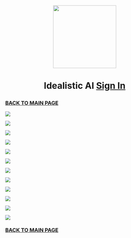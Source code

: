 <br>
<p align="center"><img src='https://vagdedes.com/.images/idealistic/logoCircular.png' width='200' height='200'></p> 

# <p align="center">Idealistic AI [Sign In](https://www.idealistic.ai/account)</p>

### [BACK TO MAIN PAGE](https://www.idealistic.ai)

<a href="https://builtbybit.com/resources/bundle/730/"><img src="https://vagdedes.com/.images/spartan/what.png"></a>

<a href="https://builtbybit.com/resources/bundle/730/"><img src="https://vagdedes.com/.images/spartan/simple.png"></a>

<a href="https://docs.google.com/document/d/e/2PACX-1vSu-WfjoyG8ipSI4tw3CqgmYh8gGDriSgD8gZTQ8HqU4k8jq9eYE8gzW3oiuKf6qzuvH7GTxssnMO_5/pub"><a href="https://www.idealistic.ai/discord"><img src="https://vagdedes.com/.images/spartan/support.png"></a>

<a href="https://docs.google.com/document/d/e/2PACX-1vSu-WfjoyG8ipSI4tw3CqgmYh8gGDriSgD8gZTQ8HqU4k8jq9eYE8gzW3oiuKf6qzuvH7GTxssnMO_5/pub"><img src="https://vagdedes.com/.images/spartan/customization.png"></a>

<a href="https://docs.google.com/document/d/e/2PACX-1vSCY6OL2I8v8xB7FPNnXoZc8274EbpsNsMlUgCEANpJck3wNokdlb_-WDgTBypKbiONEGt7ekWBDk2X/pub"><img src="https://vagdedes.com/.images/spartan/long.png?id=1"></a>

<a href="https://docs.google.com/document/d/e/2PACX-1vTHwxatQmlastam-oCq5zOwQ3gLFTSa6SgqL5WT37JzC5g4YZWhkE3r-a6JGAJC_LnjIHXx8EDFRKMV/pub"><img src="https://vagdedes.com/.images/spartan/blocked_hacks.png"></a>

<a href="https://docs.google.com/document/d/e/2PACX-1vQlpvD3a2wOu2j1xSNcYWlSCbEQfCmQvkbnINkBwFek_0r_xV5ni8V7fpqsRx2iVVxlCOAZckdUISpW/pub"><img src="https://vagdedes.com/.images/spartan/install.png"></a>

<a href="https://www.youtube.com/playlist?list=PL2hl9dLPbmzWPHImiP4sUBu__-shV1yIO"><img src="https://vagdedes.com/.images/spartan/videos.png"></a>

<a href="https://docs.google.com/document/d/e/2PACX-1vTQVMXekugGx9fqmKLTPGWbyO5JP--wP6yhv0C29V4hFipcFx1m5iR96GTXkpN0SBfwLLv6nWzFNK8z/pub"><img src="https://vagdedes.com/.images/spartan/commands_permissions.png"></a>

<a href="https://docs.google.com/document/d/e/2PACX-1vRPetvIOb4bSOvNMCTymatoTS8X-h3oz1llHKY0LByL6b--yeMBdbLp_PseNUDkVc0S5u5TY5YPOcu-/pub"><img src="https://vagdedes.com/.images/spartan/cloud.png"></a>

<a href="https://namemc.com/server/minecraft.vagdedes.com"><img src="https://vagdedes.com/.images/spartan/test.png"></a>

<a href="https://docs.google.com/document/d/e/2PACX-1vTzeCDiD2goCFO3oWIs3ANwmOvOqI2TLYVkjHO4Z-2q3yTDZPyYZ9bFX4OCwlBamWA_SOP7Ib5uARc8/pub"><img src="https://vagdedes.com/.images/spartan/developers.png"></a>

### [BACK TO MAIN PAGE](https://www.idealistic.ai)
